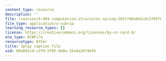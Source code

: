 ```yaml
---
content_type: resource
description: ''
file: /courses/6-004-computation-structures-spring-2017/60a8d1cdc2f05f058e8a15a4a26f4bf6_qyBuzeUYs2M.vtt
file_type: application/x-subrip
learning_resource_types: []
license: https://creativecommons.org/licenses/by-nc-sa/4.0/
ocw_type: OCWFile
resourcetype: Other
title: 3play caption file
uid: 60a8d1cd-c2f0-5f05-8e8a-15a4a26f4bf6
---
```

